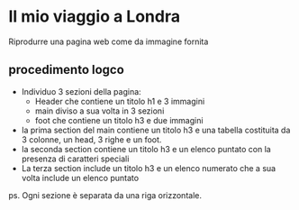 Il mio viaggio a Londra
===
Riprodurre una pagina web come da immagine fornita
## procedimento logco
- Individuo 3 sezioni della pagina:
  - Header che contiene un titolo h1 e 3 immagini
  - main diviso a sua volta in 3 sezioni
  - foot che contiene un titolo h3 e due immagini
- la prima section del main contiene un titolo h3 e una tabella costituita da 3 colonne, un head, 3 righe e un foot.
- la seconda section contiene un titolo h3 e un elenco puntato con la presenza di caratteri speciali
- La terza section include un titolo h3 e un elenco numerato che a sua volta include un elenco puntato

ps. Ogni sezione è separata da una riga orizzontale.